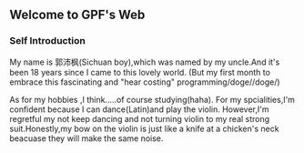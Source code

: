 
## Welcome to GPF's Web
 



### Self Introduction

<p>My name is 郭沛枫(Sichuan boy),which was named by my uncle.And it's been 18 years since I came to this lovely world.
(But my first month to embrace this fascinating and "hear costing" programming/doge//doge/)

<p>As for my hobbies ,I think.....of course studying(haha). For my spcialities,I'm confident because I can dance(Latin)and play the violin.
 However,I'm regretful my not keep dancing and not turning violin to my real strong suit.Honestly,my bow on the violin is just like a knife 
 at a chicken's neck beacuase they will make the same noise.
